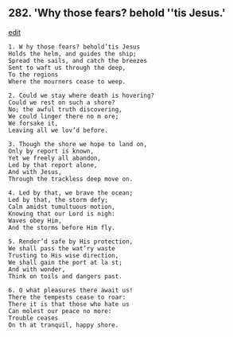 
## 282.  'Why those fears? behold ''tis Jesus.'
[edit](https://docs.google.com/document/d/1jqu_EKClyP_qlf-XdRTrsFAqo1Zzk6AF/edit?mode=html)



    1. W hy those fears? behold’tis Jesus 
    Holds the helm, and guides the ship; 
    Spread the sails, and catch the breezes 
    Sent to waft us through the deep,
    To the regions
    Where the mourners cease to weep.

    2. Could we stay where death is hovering? 
    Could we rest on such a shore?
    No; the awful truth discovering,
    We could linger there no m ore;
    We forsake it,
    Leaving all we lov’d before.

    3. Though the shore we hope to land on, 
    Only by report is known,
    Yet we freely all abandon,
    Led by that report alone,
    And with Jesus,
    Through the trackless deep move on.

    4. Led by that, we brave the ocean;
    Led by that, the storm defy;
    Calm amidst tumultuous motion, 
    Knowing that our Lord is nigh: 
    Waves obey Him,
    And the storms before Him fly.

    5. Render’d safe by His protection,
    We shall pass the wat’ry waste 
    Trusting to His wise direction,
    We shall gain the port at la st;
    And with wonder,
    Think on toils and dangers past.

    6. O what pleasures there await us!
    There the tempests cease to roar: 
    There it is that those who hate us 
    Can molest our peace no more: 
    Trouble ceases
    On th at tranquil, happy shore.
